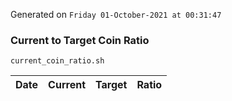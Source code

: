 Generated on `Friday 01-October-2021 at 00:31:47`

### Current to Target Coin Ratio
`current_coin_ratio.sh`

Date|Current|Target|Ratio
---|---|---|---
